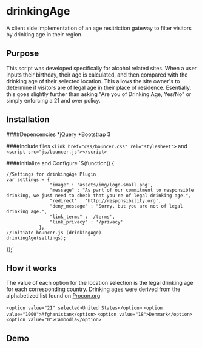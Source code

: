 # drinkingAge
A client side implementation of an age resitriction gateway to filter visitors by drinking age in their region. 

## Purpose
This script was developed specifically for alcohol related sites. When a user inputs their birthday, their age is calculated, and then compared with the drinking age of their selected location. This allows the site owner's to determine if visitors are of legal age in their place of residence.
Esentially, this goes slightly further than asking "Are you of Drinking Age, Yes/No" or simply enforcing a 21 and over policy.


## Installation

####Depencencies
*jQuery
*Bootstrap 3

####Include files
`<link href="css/bouncer.css" rel="stylesheet">`
and
`<script src="js/bouncer.js"></script>`

####Initialize and Configure
`$(function() {

	//Settings for drinkingAge Plugin
	var settings = {
					"image"	: 'assets/img/logo-small.png',
					"message" : "As part of our commitment to responsible drinking, we just need to check that you're of legal drinking age.",
					"redirect" : 'http://responsibility.org',
					"deny_message" : "Sorry, but you are not of legal drinking age.",
					"link_terms" : '/terms',
					"link_privacy" : '/privacy'
				};
	//Initiate bouncer.js (drinkingAge)
	drinkingAge(settings);

});`


## How it works
The value of each option for the location selection is the legal drinking age for each corresponding country.
Drinking ages were derived from the alphabetized list found on  [Procon.org](http://drinkingage.procon.org/view.resource.php?resourceID=004294)

`<option value="21" selected>United States</option>`
`<option value="1000">Afghanistan</option>`
`<option value="18">Denmark</option>`
`<option value="0">Cambodia</option>`



## Demo
